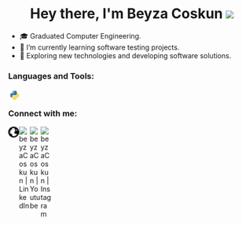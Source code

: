 <h1 align="center">Hey there, I'm Beyza Coskun <img src="https://raw.githubusercontent.com/aemmadi/aemmadi/master/wave.gif" width="30px"></h1> 

- 🎓 Graduated Computer Engineering.
- 🌱 I’m currently learning software testing projects.
- 🎯 Exploring new technologies and developing software solutions.

### Languages and Tools:

<img align="left" alt="Python" width="26px" src="https://raw.githubusercontent.com/github/explore/cebd63002168a05a6a642f309227eefeccd92950/topics/python/python.png" />

<br />

### Connect with me:

[<img align="left" alt="beyzaCoskun | Website" width="22px" src="https://raw.githubusercontent.com/iconic/open-iconic/master/svg/globe.svg" />][website]
[<img align="left" alt="beyzaCoskun | LinkedIn" width="22px" src="https://cdn.jsdelivr.net/npm/simple-icons@v3/icons/linkedin.svg" />][linkedin]
[<img align="left" alt="beyzaCoskun | Youtube" width="22px" src="https://cdn.jsdelivr.net/npm/simple-icons@v3/icons/youtube.svg" />][youtube]
[<img align="left" alt="beyzaCoskun | Instagram" width="22px" src="https://cdn.jsdelivr.net/npm/simple-icons@v3/icons/instagram.svg" />][instagram]

[website]: https://coskunbeyza.wordpress.com/
[linkedin]: www.linkedin.com/in/beyza-coskun
[youtube]: https://www.youtube.com/channel/UCPBYbfyuI4XUfTB3-aGT-Ow
[instagram]: https://www.instagram.com/beyza.csk/

<br />






